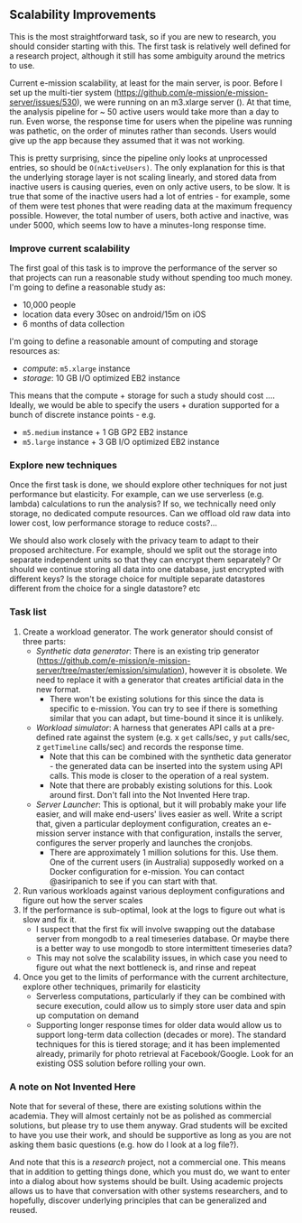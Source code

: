 ## Scalability Improvements ##
This is the most straightforward task, so if you are new to research, you
should consider starting with this. The first task is relatively well defined
for a research project, although it still has some ambiguity around the metrics
to use.

Current e-mission scalability, at least for the main server, is poor. Before I
set up the multi-tier system
(https://github.com/e-mission/e-mission-server/issues/530), we were running on
an m3.xlarge server (). At that time, the analysis pipeline for ~ 50 active
users would take more than a day to run. Even worse, the response time for
users when the pipeline was running was pathetic, on the order of minutes
rather than seconds. Users would give up the app because they assumed that it
was not working.

This is pretty surprising, since the pipeline only looks at unprocessed
entries, so should be `O(nActiveUsers)`. The only explanation for this is that
the underlying storage layer is not scaling linearly, and stored data from
inactive users is causing queries, even on only active users, to be slow. It is
true that some of the inactive users had a lot of entries - for example, some
of them were test phones that were reading data at the maximum frequency
possible. However, the total number of users, both active and inactive, was
under 5000, which seems low to have a minutes-long response time.

### Improve current scalability ###
The first goal of this task is to improve the performance of the server so that
projects can run a reasonable study without spending too much money.
I'm going to define a reasonable study as:
- 10,000 people
- location data every 30sec on android/15m on iOS
- 6 months of data collection

I'm going to define a reasonable amount of computing and storage resources as:
- *compute*: `m5.xlarge` instance
- *storage*: 10 GB I/O optimized EB2 instance

This means that the compute + storage for such a study should cost ....
Ideally, we would be able to specify the users + duration supported for a bunch
of discrete instance points - e.g. 
- `m5.medium` instance + 1 GB GP2 EB2 instance
- `m5.large` instance + 3 GB I/O optimized EB2 instance

### Explore new techniques ###
Once the first task is done, we should explore other techniques for not just
performance but elasticity. For example, can we use serverless (e.g. lambda)
calculations to run the analysis? If so, we technically need only storage, no
dedicated compute resources. Can we offload old raw data into lower cost, low
performance storage to reduce costs?...

We should also work closely with the privacy team to adapt to their proposed
architecture. For example, should we split out the storage into separate
independent units so that they can encrypt them separately? Or should we
continue storing all data into one database, just encrypted with different
keys? Is the storage choice for multiple separate datastores different from the
choice for a single datastore? etc

### Task list ###
1. Create a workload generator. The work generator should consist of three parts:
    - _Synthetic data generator_: There is an existing trip generator
      (https://github.com/e-mission/e-mission-server/tree/master/emission/simulation),
      however it is obsolete. We need to replace it with a generator that creates
      artificial data in the new format.
      - There won't be existing solutions for this since the data is specific
        to e-mission. You can try to see if there is something similar that you
        can adapt, but time-bound it since it is unlikely.
    - _Workload simulator_: A harness that generates API calls at a pre-defined
      rate against the system (e.g. x `get` calls/sec, y `put` calls/sec, z
      `getTimeline` calls/sec) and records the response time.
      - Note that this can be combined with the synthetic data generator - the
        generated data can be inserted into the system using API calls. This
        mode is closer to the operation of a real system.
      - Note that there are probably existing solutions for this. Look around
        first. Don't fall into the Not Invented Here trap.
    - _Server Launcher_: This is optional, but it will probably make your life
      easier, and will make end-users' lives easier as well. Write a script
      that, given a particular deployment configuration, creates an e-mission
      server instance with that configuration, installs the server, configures the
      server properly and launches the cronjobs.
      - There are approximately 1 million solutions for this. Use them. One of
        the current users (in Australia) supposedly worked on a Docker
        configuration for e-mission. You can contact @asiripanich to see if you
        can start with that.
1. Run various workloads against various deployment configurations and figure
out how the server scales
1. If the performance is sub-optimal, look at the logs to figure out what is
    slow and fix it.
    - I suspect that the first fix will involve swapping out the database
      server from mongodb to a real timeseries database. Or maybe there is a
      better way to use mongodb to store intermittent timeseries data?
    - This may not solve the scalability issues, in which case you need to
      figure out what the next bottleneck is, and rinse and repeat
1. Once you get to the limits of performance with the current architecture,
    explore other techniques, primarily for elasticity
    - Serverless computations, particularly if they can be combined with secure
      execution, could allow us to simply store user data and spin up
      computation on demand
    - Supporting longer response times for older data would allow us to support
      long-term data collection (decades or more). The standard techniques for
      this is tiered storage; and it has been implemented already, primarily
      for photo retrieval at Facebook/Google. Look for an existing OSS solution
      before rolling your own.

### A note on Not Invented Here ###
Note that for several of these, there are existing solutions within the academia.
They will almost certainly not be as polished as commercial solutions, but
please try to use them anyway. Grad students will be excited to have you use
their work, and should be supportive as long as you are not asking them basic
questions (e.g. how do I look at a log file?).

And note that this is a *research* project, not a commercial one. This means
that in addition to getting things done, which you must do, we want to enter
into a dialog about how systems should be built. Using academic projects allows
us to have that conversation with other systems researchers, and to hopefully,
discover underlying principles that can be generalized and reused.
